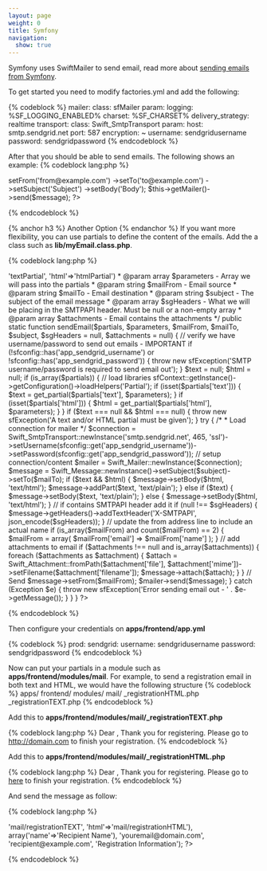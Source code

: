 ```yaml
---
layout: page
weight: 0
title: Symfony
navigation:
  show: true
---
```


Symfony uses SwiftMailer to send email, read more about [sending emails from Symfony](http://www.symfony-project.org/gentle-introduction/1_4/en/11-Emails).

To get started you need to modify factories.yml and add the following: 

{% codeblock %}
mailer:
class: sfMailer
param:
logging: %SF_LOGGING_ENABLED%
charset: %SF_CHARSET%
delivery_strategy: realtime
transport:
class: Swift_SmtpTransport
param:
host: smtp.sendgrid.net
port: 587
encryption: ~
username: sendgridusername
password: sendgridpassword
{% endcodeblock %}

After that you should be able to send emails. The following shows an example:
{% codeblock lang:php %}
<?php
$message = Swift_Message::newInstance()
  ->setFrom('from@example.com')
  ->setTo('to@example.com')
  ->setSubject('Subject')
  ->setBody('Body');
  
$this->getMailer()->send($message);
?>
{% endcodeblock %}

 
{% anchor h3 %} Another Option {% endanchor %}
 If you want more flexibility, you can use partials to define the content of the emails. Add the a class such as **lib/myEmail.class.php**. 

{% codeblock lang:php %}
<?php
class myEmail
{
    /**
     * Library to facilitate email messages being sent out, sendMail deprecated in symfony 1.2
     *
     * @param string $partial - Array with html and text partials ie array('text'=>'textPartial', 'html'=>'htmlPartial')
     * @param array $parameters - Array we will pass into the partials
     * @param string $mailFrom - Email source
     * @param string $mailTo - Email destination
     * @param string $subject - The subject of the email message
     * @param array $sgHeaders - What we will be placing in the SMTPAPI header. Must be null or a non-empty array
     * @param array $attachments - Email contains the attachments
     */
    
    public static function sendEmail($partials, $parameters, $mailFrom, $mailTo, $subject, $sgHeaders = null, $attachments = null)
    {
        // verify we have username/password to send out emails - IMPORTANT
        if (!sfconfig::has('app_sendgrid_username') or !sfconfig::has('app_sendgrid_password')) {
            throw new sfException('SMTP username/password is required to send email out');
        }
        $text = null;
        $html = null;
        if (is_array($partials)) {
            // load libraries
            sfContext::getInstance()->getConfiguration()->loadHelpers('Partial');
            if (isset($partials['text'])) {
                $text = get_partial($partials['text'], $parameters);
            }
            if (isset($partials['html'])) {
                $html = get_partial($partials['html'], $parameters);
            }
        }
        if ($text === null && $html === null) {
            throw new sfException('A text and/or HTML partial must be given');
        }
        
        try {
            /*
             * Load connection for mailer
             */
            $connection = Swift_SmtpTransport::newInstance('smtp.sendgrid.net', 465, 'ssl')->setUsername(sfconfig::get('app_sendgrid_username'))->setPassword(sfconfig::get('app_sendgrid_password'));
            
            // setup connection/content
            $mailer  = Swift_Mailer::newInstance($connection);
            $message = Swift_Message::newInstance()->setSubject($subject)->setTo($mailTo);
            
            if ($text && $html) {
                $message->setBody($html, 'text/html');
                $message->addPart($text, 'text/plain');
            } else if ($text) {
                $message->setBody($text, 'text/plain');
            } else {
                $message->setBody($html, 'text/html');
            }
            
            // if contains SMTPAPI header add it
            if (null !== $sgHeaders) {
                $message->getHeaders()->addTextHeader('X-SMTPAPI', json_encode($sgHeaders));
            }
            
            // update the from address line to include an actual name
            if (is_array($mailFrom) and count($mailFrom) == 2) {
                $mailFrom = array(
                    $mailFrom['email'] => $mailFrom['name']
                );
            }
            
            // add attachments to email
            if ($attachments !== null and is_array($attachments)) {
                foreach ($attachments as $attachment) {
                    $attach = Swift_Attachment::fromPath($attachment['file'], $attachment['mime'])->setFilename($attachment['filename']);
                    $message->attach($attach);
                }
            }
            
            // Send
            $message->setFrom($mailFrom);
            $mailer->send($message);
        }
        catch (Exception $e) {
            throw new sfException('Error sending email out - ' . $e->getMessage());
        }
    }
}
?>
{% endcodeblock %}

 Then configure your credentials on **apps/frontend/app.yml** 

{% codeblock %}
prod:
sendgrid:
username: sendgridusername
password: sendgridpassword
{% endcodeblock %}

Now can put your partials in a module such as <strong>apps/frontend/modules/mail</strong>. For example, to send a registration email in both text and HTML, we would have the following structure
{% codeblock %}
apps/
frontend/
modules/
mail/
_registrationHTML.php
_registrationTEXT.php
{% endcodeblock %}

 Add this to **apps/frontend/modules/mail/\_registrationTEXT.php** 

{% codeblock lang:php %}
Dear <!--?php echo $name ?-->,
Thank you for registering. Please go to http://domain.com to finish your registration.
{% endcodeblock %}

 Add this to **apps/frontend/modules/mail/\_registrationHTML.php** 

{% codeblock lang:php %}
Dear <!--?php echo $name ?-->,
Thank you for registering. Please go to <a href="http://domain.com">here</a> to finish your registration.
{% endcodeblock %}

 And send the message as follow: 

{% codeblock lang:php %}
<?php
myEmail::sendEmail(array('text'=>'mail/registrationTEXT', 'html'=>'mail/registrationHTML'), array('name'=>'Recipient Name'), 'youremail@domain.com', 'recipient@example.com', 'Registration Information');
?>
{% endcodeblock %}


